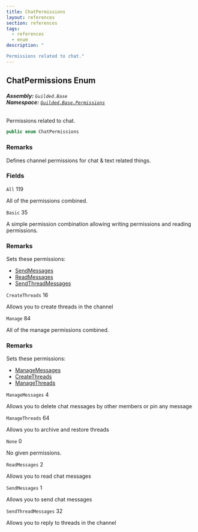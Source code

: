 ```yaml
---
title: ChatPermissions
layout: references
section: references
tags:
  - references
  - enum
description: "

Permissions related to chat."
---
```


## ChatPermissions Enum
###### **Assembly:** `Guilded.Base`<br/>**Namespace:** [`Guilded.Base.Permissions`](Guilded.Base.Permissions.md 'Guilded.Base.Permissions')

Permissions related to chat.

```csharp
public enum ChatPermissions
```

### Remarks
  
Defines channel permissions for chat & text related things.
### Fields

<a name='Guilded.Base.Permissions.ChatPermissions.All'></a>

`All` 119

All of the permissions combined.

<a name='Guilded.Base.Permissions.ChatPermissions.Basic'></a>

`Basic` 35

A simple permission combination allowing writing permissions and reading permissions.

### Remarks
  
Sets these permissions:  
- [SendMessages](ChatPermissions.md#Guilded.Base.Permissions.ChatPermissions.SendMessages 'Guilded.Base.Permissions.ChatPermissions.SendMessages')  
- [ReadMessages](ChatPermissions.md#Guilded.Base.Permissions.ChatPermissions.ReadMessages 'Guilded.Base.Permissions.ChatPermissions.ReadMessages')  
- [SendThreadMessages](ChatPermissions.md#Guilded.Base.Permissions.ChatPermissions.SendThreadMessages 'Guilded.Base.Permissions.ChatPermissions.SendThreadMessages')

<a name='Guilded.Base.Permissions.ChatPermissions.CreateThreads'></a>

`CreateThreads` 16

Allows you to create threads in the channel

<a name='Guilded.Base.Permissions.ChatPermissions.Manage'></a>

`Manage` 84

All of the manage permissions combined.

### Remarks
  
Sets these permissions:  
- [ManageMessages](ChatPermissions.md#Guilded.Base.Permissions.ChatPermissions.ManageMessages 'Guilded.Base.Permissions.ChatPermissions.ManageMessages')  
- [CreateThreads](ChatPermissions.md#Guilded.Base.Permissions.ChatPermissions.CreateThreads 'Guilded.Base.Permissions.ChatPermissions.CreateThreads')  
- [ManageThreads](ChatPermissions.md#Guilded.Base.Permissions.ChatPermissions.ManageThreads 'Guilded.Base.Permissions.ChatPermissions.ManageThreads')

<a name='Guilded.Base.Permissions.ChatPermissions.ManageMessages'></a>

`ManageMessages` 4

Allows you to delete chat messages by other members or pin any message

<a name='Guilded.Base.Permissions.ChatPermissions.ManageThreads'></a>

`ManageThreads` 64

Allows you to archive and restore threads

<a name='Guilded.Base.Permissions.ChatPermissions.None'></a>

`None` 0

No given permissions.

<a name='Guilded.Base.Permissions.ChatPermissions.ReadMessages'></a>

`ReadMessages` 2

Allows you to read chat messages

<a name='Guilded.Base.Permissions.ChatPermissions.SendMessages'></a>

`SendMessages` 1

Allows you to send chat messages

<a name='Guilded.Base.Permissions.ChatPermissions.SendThreadMessages'></a>

`SendThreadMessages` 32

Allows you to reply to threads in the channel